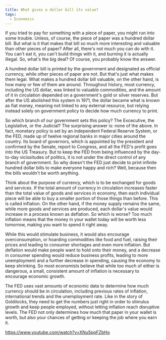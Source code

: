 ```yaml
---
title: What gives a dollar bill its value?
tags:
  - Economics
---
```


If you tried to pay for something with a piece of paper, you might run into some trouble. Unless, of course, the piece of paper was a hundred dollar bill. But what is it that makes that bill so much more interesting and valuable than other pieces of paper? After all, there's not much you can do with it. You can't eat it, you can't build things with it, and burning it is actually illegal. So, what's the big deal? Of course, you probably know the answer.

A hundred dollar bill is printed by the government and designated as official currency, while other pieces of paper are not. But that's just what makes them legal. What makes a hundred dollar bill valuable, on the other hand, is how many or few of them are around. Throughout history, most currency, including the US dollar, was linked to valuable commodities, and the amount of it in circulation depended on a government's gold or silver reserves. But after the US abolished this system in 1971, the dollar became what is known as fiat money, meaning not linked to any external resource, but relying instead solely on government policy to decide how much currency to print.

So which branch of our government sets this policy? The Excecutive, the Legislative, or the Judicial? The surprising answer is: none of the above. In fact, monetary policy is set by an independent Federal Reserve System, or the FED, made up of twelve regional banks in major cities around the country. Its board of governors, which is appointed by the president and confirmed by the Senate, report to Congress, and all the FED's profit goes into the US Treasury. But to keep the FED from being influenced by the day-to-day vicissitudes of politics, it is not under the direct control of any branch of government. So why doesn't the FED just decide to print infinite hundred dollar bills to make everyone happy and rich? Well, because then the bills wouldn't be worth anything.

Think about the purpose of currency, which is to be exchanged for goods and services. If the total amount of currency in circulation increases faster than the total value of goods and services in economy, then each individual piece will be able to buy a smaller portion of those things than before. This is called inflation. On the other hand, if the money supply remains the same, while more goods and services are produced, each dollar's value would increase in a process known as deflation. So which is worse? Too much inflation means that the money in your wallet today will be worth less tomorrow, making you want to spend it right away.

While this would stimulate business, it would also encourage overconsumption, or hoarding commodities like food and fuel, raising their prices and leading to consumer shortages and even more inflation. But deflation would make people want to hold onto their money, and a decrease in consumer spending would reduce business profits, leading to more unemployment and a further decrease in spending, causing the economy to keep shrinking. So most economists believe that while too much of either is dangerous, a small, consistent amount of inflation is necessary to encourage economic growth.

The FED uses vast amounts of economic data to determine how much currency should be in circulation, including previous rates of inflation, international trends and the unemployment rate. Like in the story of Goldilocks, they need to get the numbers just right in order to stimulus growth and keep people employed, without letting inflation reach disruptive levels. The FED not only determines how much that paper in your wallet is worth, but also your chances of getting or keeping the job where you earn it.

https://www.youtube.com/watch?v=XNu5ppFZbHo

